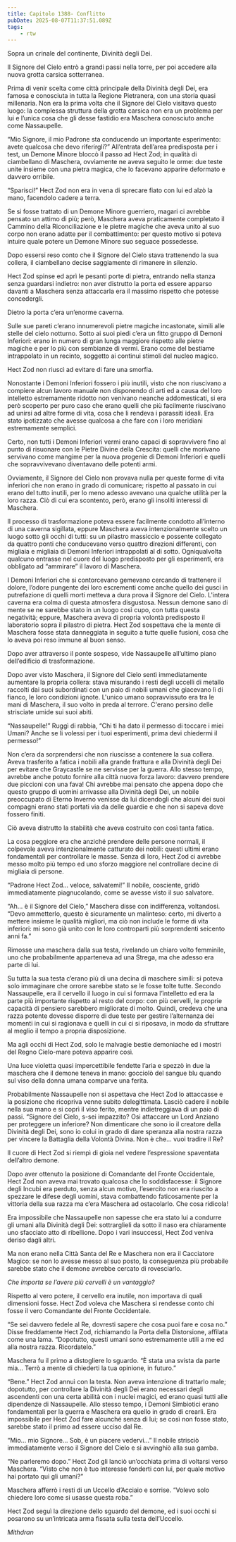 ```yaml
---
title: Capitolo 1388- Conflitto
pubDate: 2025-08-07T11:37:51.089Z
tags:
    - rtw
---
```



Sopra un crinale del continente, Divinità degli Dei.


Il Signore del Cielo entrò a grandi passi nella torre, per poi accedere alla nuova grotta carsica sotterranea.


Prima di venir scelta come città principale della Divinità degli Dei, era famosa e conosciuta in tutta la Regione Pietranera, con una storia quasi millenaria. Non era la prima volta che il Signore del Cielo visitava questo luogo: la complessa struttura della grotta carsica non era un problema per lui e l’unica cosa che gli desse fastidio era Maschera conosciuto anche come Nassaupelle.


“Mio Signore, il mio Padrone sta conducendo un importante esperimento: avete qualcosa che devo riferirgli?” All’entrata dell’area predisposta per i test, un Demone Minore bloccò il passo ad Hect Zod; in qualità di ciambellano di Maschera, ovviamente ne aveva seguito le orme: due teste unite insieme con una pietra magica, che lo facevano apparire deformato e davvero orribile.


“Sparisci!” Hect Zod non era in vena di sprecare fiato con lui ed alzò la mano, facendolo cadere a terra.


Se si fosse trattato di un Demone Minore guerriero, magari ci avrebbe pensato un attimo di più; però, Maschera aveva praticamente completato il Cammino della Riconciliazione e le pietre magiche che aveva unito al suo corpo non erano adatte per il combattimento: per questo motivo si poteva intuire quale potere un Demone Minore suo seguace possedesse.


Dopo essersi reso conto che il Signore del Cielo stava trattenendo la sua collera, il ciambellano decise saggiamente di rimanere in silenzio.


Hect Zod spinse ed aprì le pesanti porte di pietra, entrando nella stanza senza guardarsi indietro: non aver distrutto la porta ed essere apparso davanti a Maschera senza attaccarla era il massimo rispetto che potesse concedergli.


Dietro la porta c’era un’enorme caverna.


Sulle sue pareti c’erano innumerevoli pietre magiche incastonate, simili alle stelle del cielo notturno. Sotto ai suoi piedi c’era un fitto gruppo di Demoni Inferiori: erano in numero di gran lunga maggiore rispetto alle pietre magiche e per lo più con sembianze di vermi. Erano come del bestiame intrappolato in un recinto, soggetto ai continui stimoli del nucleo magico.


Hect Zod non riuscì ad evitare di fare una smorfia.


Nonostante i Demoni Inferiori fossero i più inutili, visto che non riuscivano a compiere alcun lavoro manuale non disponendo di arti ed a causa del loro intelletto estremamente ridotto non venivano neanche addomesticati, si era però scoperto per puro caso che erano quelli che più facilmente riuscivano ad unirsi ad altre forme di vita, cosa che li rendeva i parassiti ideali. Era stato ipotizzato che avesse qualcosa a che fare con i loro meridiani estremamente semplici.


Certo, non tutti i Demoni Inferiori vermi erano capaci di sopravvivere fino al punto di risuonare con le Pietre Divine della Crescita: quelli che morivano servivano come mangime per la nuova progenie di Demoni Inferiori e quelli che sopravvivevano diventavano delle potenti armi.


Ovviamente, il Signore del Cielo non provava nulla per queste forme di vita inferiori che non erano in grado di comunicare; rispetto al passato in cui erano del tutto inutili, per lo meno adesso avevano una qualche utilità per la loro razza. Ciò di cui era scontento, però, erano gli insoliti interessi di Maschera.


Il processo di trasformazione poteva essere facilmente condotto all’interno di una caverna sigillata, eppure Maschera aveva intenzionalmente scelto un luogo sotto gli occhi di tutti: su un pilastro massiccio e possente collegato da quattro ponti che conducevano verso quattro direzioni differenti, con migliaia e migliaia di Demoni Inferiori intrappolati al di sotto. Ogniqualvolta qualcuno entrasse nel cuore del luogo predisposto per gli esperimenti, era obbligato ad “ammirare” il lavoro di Maschera.


I Demoni Inferiori che si contorcevano gemevano cercando di trattenere il dolore, l’odore pungente dei loro escrementi come anche quello dei gusci in putrefazione di quelli morti metteva a dura prova il Signore del Cielo. L'intera caverna era colma di questa atmosfera disgustosa. Nessun demone sano di mente se ne sarebbe stato in un luogo così cupo, con tutta questa negatività; eppure, Maschera aveva di propria volontà predisposto il laboratorio sopra il pilastro di pietra. Hect Zod sospettava che la mente di Maschera fosse stata danneggiata in seguito a tutte quelle fusioni, cosa che lo aveva poi reso immune al buon senso.


Dopo aver attraverso il ponte sospeso, vide Nassaupelle all’ultimo piano dell’edificio di trasformazione.


Dopo aver visto Maschera, il Signore del Cielo sentì immediatamente aumentare la propria collera: stava misurando i resti degli uccelli di metallo raccolti dai suoi subordinati con un paio di nobili umani che giacevano lì di fianco, le loro condizioni ignote. L'unico umano sopravvissuto era tra le mani di Maschera, il suo volto in preda al terrore. C'erano persino delle strisciate umide sui suoi abiti.


“Nassaupelle!” Ruggì di rabbia, “Chi ti ha dato il permesso di toccare i miei Umani? Anche se li volessi per i tuoi esperimenti, prima devi chiedermi il permesso!”


Non c’era da sorprendersi che non riuscisse a contenere la sua collera. Aveva trasferito a fatica i nobili alla grande frattura e alla Divinità degli Dei per evitare che Graycastle se ne servisse per la guerra. Allo stesso tempo, avrebbe anche potuto fornire alla città nuova forza lavoro: davvero prendere due piccioni con una fava! Chi avrebbe mai pensato che appena dopo che questo gruppo di uomini arrivasse alla Divinità degli Dei, un nobile preoccupato di Eterno Inverno venisse da lui dicendogli che alcuni dei suoi compagni erano stati portati via da delle guardie e che non si sapeva dove fossero finiti.


Ciò aveva distrutto la stabilità che aveva costruito con così tanta fatica.


La cosa peggiore era che anziché prendere delle persone normali, il colpevole aveva intenzionalmente catturato dei nobili: questi ultimi erano fondamentali per controllare le masse. Senza di loro, Hect Zod ci avrebbe messo molto più tempo ed uno sforzo maggiore nel controllare decine di migliaia di persone.


“Padrone Hect Zod... veloce, salvatemi!” Il nobile, cosciente, gridò immediatamente piagnucolando, come se avesse visto il suo salvatore.


“Ah... è il Signore del Cielo,” Maschera disse con indifferenza, voltandosi. “Devo ammetterlo, questo è sicuramente un malinteso: certo, mi diverto a mettere insieme le qualità migliori, ma ciò non include le forme di vita inferiori: mi sono già unito con le loro controparti più sorprendenti seicento anni fa.”


Rimosse una maschera dalla sua testa, rivelando un chiaro volto femminile, uno che probabilmente apparteneva ad una Strega, ma che adesso era parte di lui.


Su tutta la sua testa c’erano più di una decina di maschere simili: si poteva solo immaginare che orrore sarebbe stato se le fosse tolte tutte. Secondo Nassaupelle, era il cervello il luogo in cui si formava l’intelletto ed era la parte più importante rispetto al resto del corpo: con più cervelli, le proprie capacità di pensiero sarebbero migliorate di molto. Quindi, credeva che una razza potente dovesse disporre di due teste per gestire l’alternanza dei momenti in cui si ragionava e quelli in cui ci si riposava, in modo da sfruttare al meglio il tempo a propria disposizione.


Ma agli occhi di Hect Zod, solo le malvagie bestie demoniache ed i mostri del Regno Cielo-mare poteva apparire così.


Una luce violetta quasi impercettibile fendette l’aria e spezzò in due la maschera che il demone teneva in mano: gocciolò del sangue blu quando sul viso della donna umana comparve una ferita.


Probabilmente Nassaupelle non si aspettava che Hect Zod lo attaccasse e la posizione che ricopriva venne subito delegittimata. Lasciò cadere il nobile nella sua mano e si coprì il viso ferito, mentre indietreggiava di un paio di passi. “Signore del Cielo, s-sei impazzito? Osi attaccare un Lord Anziano per proteggere un inferiore? Non dimenticare che sono io il creatore della Divinità degli Dei, sono io colui in grado di dare speranza alla nostra razza per vincere la Battaglia della Volontà Divina. Non è che... vuoi tradire il Re?


Il cuore di Hect Zod si riempì di gioia nel vedere l’espressione spaventata dell’altro demone.


Dopo aver ottenuto la posizione di Comandante del Fronte Occidentale, Hect Zod non aveva mai trovato qualcosa che lo soddisfacesse: il Signore degli Incubi era perduto, senza alcun motivo, l’esercito non era riuscito a spezzare le difese degli uomini, stava combattendo faticosamente per la vittoria della sua razza ma c’era Maschera ad ostacolarlo. Che cosa ridicola!


Era impossibile che Nassaupelle non sapesse che era stato lui a condurre gli umani alla Divinità degli Dei: sottrarglieli da sotto il naso era chiaramente uno sfacciato atto di ribellione. Dopo i vari insuccessi, Hect Zod veniva deriso dagli altri.


Ma non erano nella Città Santa del Re e Maschera non era il Cacciatore Magico: se non lo avesse messo al suo posto, la conseguenza più probabile sarebbe stato che il demone avrebbe cercato di rovesciarlo.


<em>Che importa se l’avere più cervelli è un vantaggio?</em>


Rispetto al vero potere, il cervello era inutile, non importava di quali dimensioni fosse. Hect Zod voleva che Maschera si rendesse conto chi fosse il vero Comandante del Fronte Occidentale.


“Se sei davvero fedele al Re, dovresti sapere che cosa puoi fare e cosa no.” Disse freddamente Hect Zod, richiamando la Porta della Distorsione, affilata come una lama. “Dopotutto, questi umani sono estremamente utili a me ed alla nostra razza. Ricordatelo.”


Maschera fu il primo a distogliere lo sguardo. “È stata una svista da parte mia... Terrò a mente di chiederti la tua opinione, in futuro.”


“Bene.” Hect Zod annuì con la testa. Non aveva intenzione di trattarlo male; dopotutto, per controllare la Divinità degli Dei erano necessari degli ascendenti con una certa abilità con i nuclei magici, ed erano quasi tutti alle dipendenze di Nassaupelle. Allo stesso tempo, i Demoni Simbiotici erano fondamentali per la guerra e Maschera era quello in grado di crearli. Era impossibile per Hect Zod fare alcunché senza di lui; se così non fosse stato, sarebbe stato il primo ad essere ucciso dal Re.


“Mio... mio Signore... Sob, è un piacere vedervi...” Il nobile strisciò immediatamente verso il Signore del Cielo e si avvinghiò alla sua gamba.


“Ne parleremo dopo.” Hect Zod gli lanciò un’occhiata prima di voltarsi verso Maschera. “Visto che non è tuo interesse fonderti con lui, per quale motivo hai portato qui gli umani?”


Maschera afferrò i resti di un Uccello d’Acciaio e sorrise. “Volevo solo chiedere loro come si usasse questa roba.”


Hect Zod seguì la direzione dello sguardo del demone, ed i suoi occhi si posarono su un’intricata arma fissata sulla testa dell’Uccello.






<em>Mithdran </em>




















                                


                                



